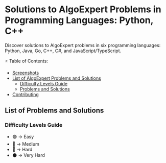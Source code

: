 # Solutions to AlgoExpert Problems in Programming Languages: Python, C++

Discover solutions to AlgoExpert problems in six programming languages: Python, Java, Go, C++, C#, and JavaScript/TypeScript.

⭐ Table of Contents:

- [Screenshots](#screenshots)
- [List of AlgoExpert Problems and Solutions](#list-of-problems-and-solutions)
  - [Difficulty Levels Guide](#difficulty-levels-guide)
  - [Problems and Solutions](#problems-and-solutions)
- [Contributing](#contributing)


## List of Problems and Solutions

### Difficulty Levels Guide

- 🟢 -> Easy
- 🔵 -> Medium
- 🔴 -> Hard
- ⚫ -> Very Hard
